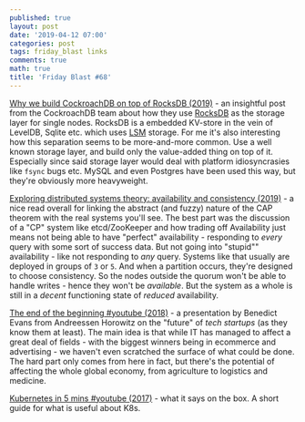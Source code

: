 ```yaml
---
published: true
layout: post
date: '2019-04-12 07:00'
categories: post
tags: friday_blast links
comments: true
math: true
title: 'Friday Blast #68'
---
```

[Why we build CockroachDB on top of RocksDB (2019)](https://www.cockroachlabs.com/blog/cockroachdb-on-rocksd/) - an insightful post from the CockroachDB team about how they use [RocksDB](https://rocksdb.org/) as the storage layer for single nodes. RocksDB is a embedded KV-store in the vein of LevelDB, Sqlite etc. which uses [LSM](https://en.wikipedia.org/wiki/Log-structured_merge-tree) storage. For me it's also interesting how this separation seems to be more-and-more common. Use a well known storage layer, and build only the value-added thing on top of it. Especially since said storage layer would deal with platform idiosyncrasies like `fsync` bugs etc. MySQL and even Postgres have been used this way, but they're obviously more heavyweight.

[Exploring distributed systems theory: availability and consistency (2019)](https://hackernoon.com/exploring-distributed-system-theory-availability-and-consistency-e8c59e0875cd) - a nice read overall for linking the abstract (and fuzzy) nature of the CAP theorem with the real systems you'll see. The best part was the discussion of a "CP" system like etcd/ZooKeeper and how trading off Availability just means not being able to have "perfect" availability - responding to _every_ query with some sort of success data. But not going into "stupid"" availability - like not responding to _any_ query. Systems like that usually are deployed in groups of `3` or `5`. And when a partition occurs, they're designed to choose consistency. So the nodes outside the quorum won't be able to handle writes - hence they won't be _available_. But the system as a whole is still in a _decent_ functioning state of _reduced_ availability.

[The end of the beginning #youtube (2018)](https://www.youtube.com/watch?time_continue=7&v=RF5VIwDYIJk) - a presentation by Benedict Evans from Andreessen Horowitz on the "future" of _tech startups_ (as they know them at least). The main idea is that while IT has managed to affect a great deal of fields - with the biggest winners being in ecommerce and advertising - we haven't even scratched the surface of what could be done. The hard part only comes from here in fact, but there's the potential of affecting the whole global economy, from agriculture to logistics and medicine.

[Kubernetes in 5 mins #youtube (2017)](https://www.youtube.com/watch?v=PH-2FfFD2PU) - what it says on the box. A short guide for what is useful about K8s.
